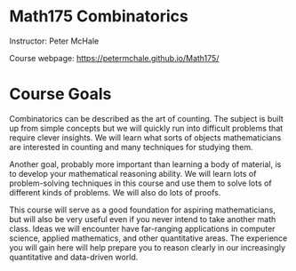 # Math175 Combinatorics 
 
Instructor: Peter McHale

Course webpage: https://petermchale.github.io/Math175/ 

# Course Goals 

Combinatorics can be described as the art of counting. The subject is built up from simple concepts but we will quickly run into difficult problems that require clever insights. We will learn what sorts of objects mathematicians are interested in counting and many techniques for studying them.

Another goal, probably more important than learning a body of material, is to develop your mathematical reasoning ability. We will learn lots of problem-solving techniques in this course and use them to solve lots of different kinds of problems. We will also do lots of proofs.

This course will serve as a good foundation for aspiring mathematicians, but will also be very useful even if you never intend to take another math class. Ideas we will encounter have far-ranging applications in computer science, applied mathematics, and other quantitative areas. The experience you will gain here will help prepare you to reason clearly in our increasingly quantitative and data-driven world.


